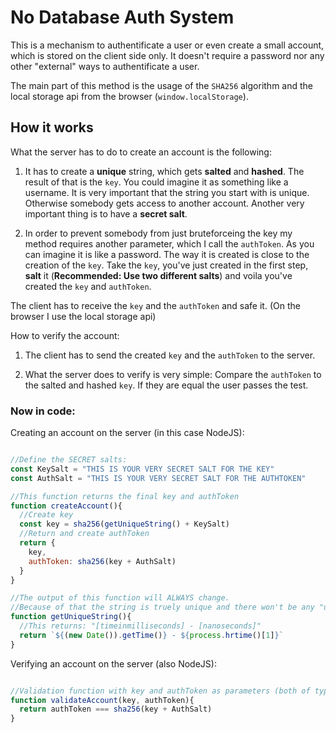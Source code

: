 # No Database Auth System
This is a mechanism to authentificate a user or even create a small account, which is stored on the client side only. It doesn't require a password nor any other "external" ways to authentificate a user.


The main part of this method is the usage of the `SHA256` algorithm and the local storage api from the browser (`window.localStorage`).


## How it works

What the server has to do to create an account is the following:

1. It has to create a **unique** string, which gets **salted** and **hashed**. The result of that is the `key`. You could imagine it as something like a username. It is very important that the string you start with is unique. Otherwise somebody gets access to another account. Another very important thing is to have a **secret salt**.

2. In order to prevent somebody from just bruteforceing the key my method requires another parameter, which I call the `authToken`. As you can imagine it is like a password. The way it is created is close to the creation of the `key`. Take the `key`, you've just created in the first step, **salt** it (**Recommended: Use two different salts**) and voila you've created the `key` and `authToken`.

The client has to receive the `key` and the `authToken` and safe it. (On the browser I use the local storage api)


How to verify the account:

1. The client has to send the created `key` and the `authToken` to the server.

2. What the server does to verify is very simple: Compare the `authToken` to the salted and hashed `key`. If they are equal the user passes the test.

### Now in code:

Creating an account on the server (in this case NodeJS):
```javascript

//Define the SECRET salts:
const KeySalt = "THIS IS YOUR VERY SECRET SALT FOR THE KEY"
const AuthSalt = "THIS IS YOUR VERY SECRET SALT FOR THE AUTHTOKEN"

//This function returns the final key and authToken
function createAccount(){
  //Create key
  const key = sha256(getUniqueString() + KeySalt)
  //Return and create authToken
  return {
    key,
    authToken: sha256(key + AuthSalt)
  }
}

//The output of this function will ALWAYS change.
//Because of that the string is truely unique and there won't be any "username collisions"
function getUniqueString(){
  //This returns: "[timeinmilliseconds] - [nanoseconds]"
  return `${(new Date()).getTime()} - ${process.hrtime()[1]}`
}
```

Verifying an account on the server (also NodeJS):
```javascript

//Validation function with key and authToken as parameters (both of type string)
function validateAccount(key, authToken){
  return authToken === sha256(key + AuthSalt)
}

```
